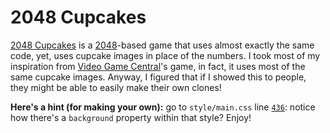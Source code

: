 # 2048 Cupcakes
[2048 Cupcakes](https://github.com/henry7720/2048-Cupcakes/) is a [2048](https://github.com/gabrielecirulli/2048/)-based game that uses almost exactly the same code, yet, uses cupcake images in place of the numbers.
I took most of my inspiration from [Video Game Central](http://videogamecentral.net/test/)'s game, in fact, it uses most of the same cupcake images.
Anyway, I figured that if I showed this to people, they might be able to easily make their own clones!

**Here's a hint (for making your own):** go to `style/main.css` line [`436`](style/main.css#L436): notice how there's a `background` property within that style? Enjoy!
